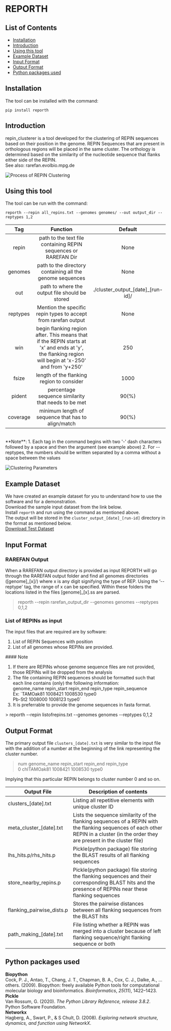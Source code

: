 # REPORTH

## List of Contents

- [Installation](#installation)
- [Introduction](#introduction)
- [Using this tool](#using-this-tool)
- [Example Dataset](#example-dataset)
- [Input Format](#input-format)
- [Output Format](#output-format)
- [Python packages used](#python-packages-used)

## Installation
The tool can be installed with the command:

    pip install reporth

## Introduction
repin_clusterer is a tool developed for the clustering of REPIN sequences based on their position in the genome. REPIN Sequences that are present in orthologous regions will be placed in the same cluster. The orthology is determined based on the similarity of the nucleotide sequence that flanks either side of the REPIN.
<br>See also: rarefan.evolbio.mpg.de

![Process of REPIN Clustering](./readme_images/repin_process.heic)

## Using this tool
The tool can be run with the command:

    reporth --repin all_repins.txt --genomes genomes/ --out output_dir --reptypes 1,2
  | Tag      |      Function      |      Default      |
|:------------:|:-------------:|:-------------:|
  |repin|path to the text file containing REPIN sequences or RAREFAN Dir| None|
  |genomes|path to the directory containing all the genome sequences| None|
  |out|path to where the output file should be stored| ./cluster\_output\_[date]_[run-id]/|
  |reptypes|Mention the specific repin types to accept from rarefan output | None|
  |win|begin flanking region after. This means that if the REPIN starts at 'x' and ends at 'y', the flanking region will begin at 'x-250' and from 'y+250'| 250 |
  |fsize|length of the flanking region to consider|1000|
  |pident|percentage sequence similarity that needs to be met|90(%)|
  |coverage|minimum length of sequence that has to align/match|90(%)|
  <br>
  **Note**:
  1. Each tag in the command begins with two '-' dash characters followed by a space and then the argument (see example above)
  2. For --reptypes, the numbers should be written separated by a comma without a space between the values

![Clustering Parameters](./readme_images/repin_flank.png)

## Example Dataset
We have created an example dataset for you to understand how to use the software and for a demonstration.
<br>Download the sample input dataset from the link below.
<br>Install `reporth` and run using the command as mentioned above.
<br>The output will be stored in the `cluster_output_[date]_[run-id]` directory in the format as mentioned below.
<br>[Download Test Dataset](https://github.com/blackthorne18/reporth_cli/files/8309764/test_data.zip)

## Input Format
### RAREFAN Output
When a RAREFAN output directory is provided as input REPORTH will go through the RAREFAN output folder and find all genomes directories ([genome]\_[x]/) where x is any digit signifying the type of REP. Using the ‘--reptype' tag, the range of x can be specified. Within these folders the locations listed in the files [genome]_[x].ss are parsed. 
> reporth --repin rarefan_output_dir --genomes genomes --reptypes 0,1,2

### List of REPINs as input
The input files that are required are by software:
<ol><li> List of REPIN Sequences with position </li>
<li> List of all genomes whose REPINs are provided. </li>
</ol>
#### Note
<ol>
<li> If there are REPINs whose genome sequence files are not provided, those REPINs will be dropped from the analysis</li>
<li>The file containing REPIN sequences should be formatted such that each line contains (only) the following information:<br>
genome_name repin_start repin_end repin_type repin_sequence
<br>Ex: `TAMOak81 1008421 1008530 type0<br>Pb-St2 1008000 1008123 type0` </li>
<li>It is preferrable to provide the genome sequences in fasta format. </li>
</ol>
> reporth --repin listofrepins.txt --genomes genomes --reptypes 0,1,2

## Output Format
The primary output file `clusters_[date].txt` is very similar to the input file with the addition of a number at the beginning of the link representing the cluster number.
> num genome_name repin_start repin_end repin_type<br>
> 0 chlTAMOak81 1008421 1008530 type0

Implying that this particular REPIN belongs to cluster number 0 and so on.

| Output File               | Description of contents                                                                                                                                                             |
|---------------------------|-------------------------------------------------------------------------------------------------------------------------------------------------------------------------------------|
| clusters_[date].txt       | Listing all repetitive elements with unique cluster ID                                                                                                                              |
| meta_cluster_[date].txt   | Lists the sequence similarity of the flanking sequences of a REPIN with the flanking sequences of each other REPIN in a cluster (in the order they are present in the cluster file) |
| lhs_hits.p/rhs_hits.p     | Pickle(python package) file storing the BLAST results of all flanking sequences                                                                                                     |
| store_nearby_repins.p     | Pickle(python package) file storing the flanking sequences and their corresponding BLAST hits and the presence of REPINs near these flanking sequences                              |
| flanking_pairwise_dists.p | Stores the pairwise distances between all flanking sequences from the BLAST hits                                                                                                    |
| path_making_[date].txt    | File listing whether a REPIN was merged into a cluster because of left flanking sequence/right flanking sequence or both                                                            |

## Python packages used
**Biopython**
<br>Cock, P. J., Antao, T., Chang, J. T., Chapman, B. A., Cox, C. J., Dalke, A., … others. (2009). Biopython: freely available Python tools for computational molecular biology and bioinformatics. _Bioinformatics_, _25_(11), 1422–1423.
<br>**Pickle**
<br>Van Rossum, G. (2020). _The Python Library Reference, release 3.8.2_. Python Software Foundation.
<br>**Networkx**
<br>Hagberg, A., Swart, P., & S Chult, D. (2008). _Exploring network structure, dynamics, and function using NetworkX_.
